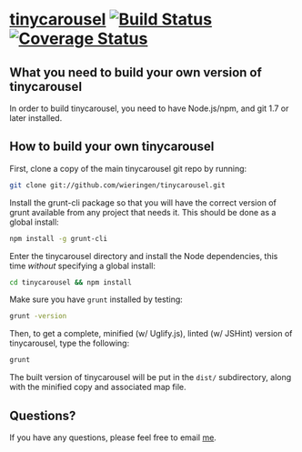 [tinycarousel](http://baijs.com/tinycarousel) [![Build Status][travis-image]][travis-url] [![Coverage Status][coveralls-image]][coveralls-url]
==================================================

What you need to build your own version of tinycarousel
--------------------------------------

In order to build tinycarousel, you need to have Node.js/npm, and git 1.7 or later installed.


How to build your own tinycarousel
----------------------------

First, clone a copy of the main tinycarousel git repo by running:

```bash
git clone git://github.com/wieringen/tinycarousel.git
```

Install the grunt-cli package so that you will have the correct version of grunt available from any project that needs it. This should be done as a global install:

```bash
npm install -g grunt-cli
```

Enter the tinycarousel directory and install the Node dependencies, this time *without* specifying a global install:

```bash
cd tinycarousel && npm install
```

Make sure you have `grunt` installed by testing:

```bash
grunt -version
```

Then, to get a complete, minified (w/ Uglify.js), linted (w/ JSHint) version of tinycarousel, type the following:

```bash
grunt
```

The built version of tinycarousel will be put in the `dist/` subdirectory, along with the minified copy and associated map file.


Questions?
----------

If you have any questions, please feel free to email [me](mailto:wieringen@gmail.com).

[travis-image]: https://travis-ci.org/wieringen/tinycarousel.svg?branch=master
[travis-url]: https://travis-ci.org/wieringen/tinycarousel

[coveralls-image]: https://img.shields.io/coveralls/wieringen/tinycarousel/master.svg
[coveralls-url]: https://coveralls.io/r/wieringen/tinycarousel?branch=master

